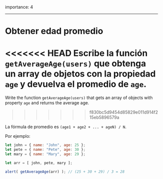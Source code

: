 importance: 4

---

# Obtener edad promedio

<<<<<<< HEAD
Escribe la función `getAverageAge(users)` que obtenga un array de objetos con la propiedad `age` y devuelva el promedio de `age`.
=======
Write the function `getAverageAge(users)` that gets an array of objects with property `age` and returns the average age.
>>>>>>> f830bc5d9454d85829e011d914f215eb5896579a

La fórmula de promedio es `(age1 + age2 + ... + ageN) / N`.

Por ejemplo:

```js no-beautify
let john = { name: "John", age: 25 };
let pete = { name: "Pete", age: 30 };
let mary = { name: "Mary", age: 29 };

let arr = [ john, pete, mary ];

alert( getAverageAge(arr) ); // (25 + 30 + 29) / 3 = 28
```
